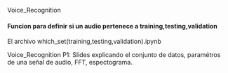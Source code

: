 Voice_Recognition

#### Funcion para definir si un audio pertenece a training,testing,validation 
El archivo which_set(training,testing,validation).ipynb 

Voice_Recognition  P1: Slides explicando el conjunto de datos, paramétros de una señal de audio, FFT, espectograma.


